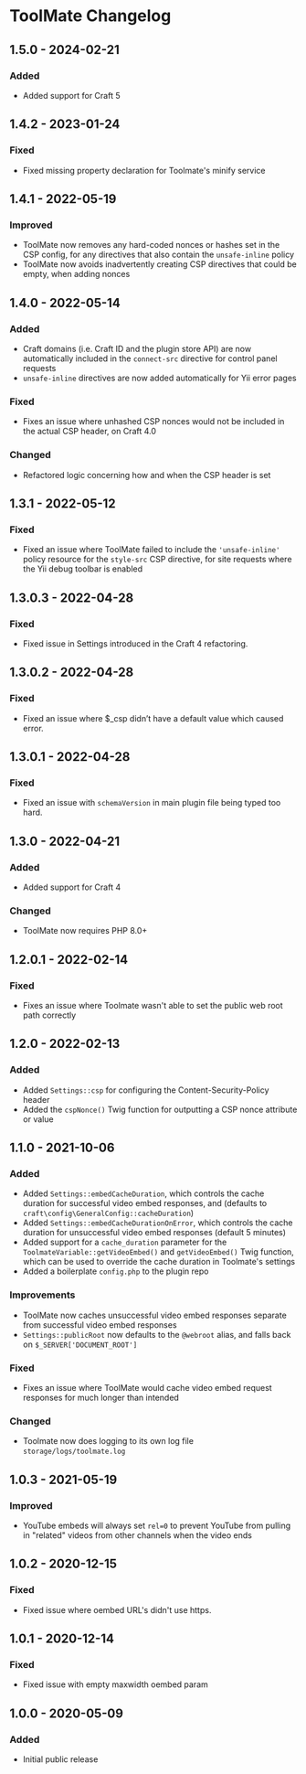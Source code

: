 # ToolMate Changelog

## 1.5.0 - 2024-02-21
### Added
- Added support for Craft 5  

## 1.4.2 - 2023-01-24
### Fixed  
- Fixed missing property declaration for Toolmate's minify service  

## 1.4.1 - 2022-05-19
### Improved
- ToolMate now removes any hard-coded nonces or hashes set in the CSP config, for any directives that also contain the `unsafe-inline` policy
- ToolMate now avoids inadvertently creating CSP directives that could be empty, when adding nonces   

## 1.4.0 - 2022-05-14
### Added
- Craft domains (i.e. Craft ID and the plugin store API) are now automatically included in the `connect-src` directive for control panel requests
- `unsafe-inline` directives are now added automatically for Yii error pages   
### Fixed
- Fixes an issue where unhashed CSP nonces would not be included in the actual CSP header, on Craft 4.0 
### Changed
- Refactored logic concerning how and when the CSP header is set  

## 1.3.1 - 2022-05-12
### Fixed
- Fixed an issue where ToolMate failed to include the `'unsafe-inline'` policy resource for the `style-src` CSP directive, for site requests where the Yii debug toolbar is enabled  

## 1.3.0.3 - 2022-04-28
### Fixed
- Fixed issue in Settings introduced in the Craft 4 refactoring.

## 1.3.0.2 - 2022-04-28
### Fixed
- Fixed an issue where $_csp didn’t have a default value which caused error.

## 1.3.0.1 - 2022-04-28
### Fixed
- Fixed an issue with `schemaVersion` in main plugin file being typed too hard.

## 1.3.0 - 2022-04-21
### Added
- Added support for Craft 4

### Changed
- ToolMate now requires PHP 8.0+

## 1.2.0.1 - 2022-02-14
### Fixed
- Fixes an issue where Toolmate wasn't able to set the public web root path correctly

## 1.2.0 - 2022-02-13
### Added
- Added `Settings::csp` for configuring the Content-Security-Policy header
- Added the `cspNonce()` Twig function for outputting a CSP nonce attribute or value

## 1.1.0 - 2021-10-06

### Added  
- Added `Settings::embedCacheDuration`, which controls the cache duration for successful video embed responses, and (defaults to `craft\config\GeneralConfig::cacheDuration`)  
- Added `Settings::embedCacheDurationOnError`, which controls the cache duration for unsuccessful video embed responses (default 5 minutes)    
- Added support for a `cache_duration` parameter for the `ToolmateVariable::getVideoEmbed()` and `getVideoEmbed()` Twig function, which can be used to override the cache duration in Toolmate's settings  
- Added a boilerplate `config.php` to the plugin repo

### Improvements
- ToolMate now caches unsuccessful video embed responses separate from successful video embed responses    
- `Settings::publicRoot` now defaults to the `@webroot` alias, and falls back on `$_SERVER['DOCUMENT_ROOT']`   

### Fixed
- Fixes an issue where ToolMate would cache video embed request responses for much longer than intended   

### Changed
- Toolmate now does logging to its own log file `storage/logs/toolmate.log`

## 1.0.3 - 2021-05-19
### Improved  
- YouTube embeds will always set `rel=0` to prevent YouTube from pulling in "related" videos from other channels when the video ends  

## 1.0.2 - 2020-12-15
### Fixed
- Fixed issue where oembed URL's didn't use https. 

## 1.0.1 - 2020-12-14
### Fixed
- Fixed issue with empty maxwidth oembed param

## 1.0.0 - 2020-05-09

### Added
- Initial public release
